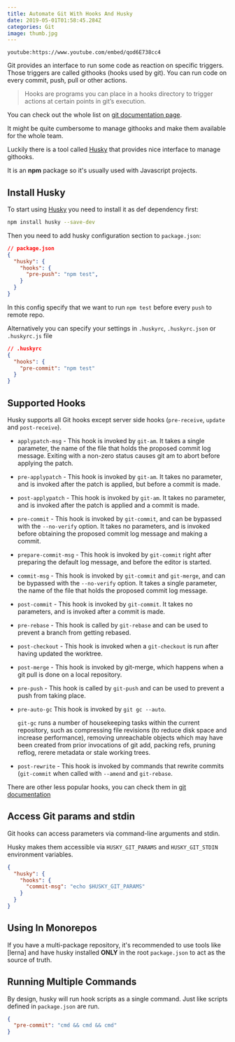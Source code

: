 ```yaml
---
title: Automate Git With Hooks And Husky
date: 2019-05-01T01:58:45.284Z
categories: Git
image: thumb.jpg
---
```


`youtube:https://www.youtube.com/embed/qod6E738cc4`

Git provides an interface to run some code as reaction on specific triggers. Those triggers are called githooks (hooks used by git). You can run code on every commit, push, pull or other actions.

> Hooks are programs you can place in a hooks directory to trigger actions at certain points in git’s execution.

You can check out the whole list on [git documentation page](https://git-scm.com/docs/githooks).

It might be quite cumbersome to manage githooks and make them available for the whole team.

Luckily there is a tool called [Husky](https://github.com/typicode/husky) that provides nice interface to manage githooks.

It is an **npm** package so it's usually used with Javascript projects.

## Install Husky

To start using [Husky](https://github.com/typicode/husky) you need to install it as def dependency first:

```sh
npm install husky --save-dev
```

Then you need to add husky configuration section to `package.json`:

```json
// package.json
{
  "husky": {
    "hooks": {
      "pre-push": "npm test",
    }
  }
}
```

In this config specify that we want to run `npm test` before every `push` to remote repo.

Alternatively you can specify your settings in `.huskyrc`, `.huskyrc.json` or `.huskyrc.js` file

```json
// .huskyrc
{
  "hooks": {
    "pre-commit": "npm test"
  }
}
```

## Supported Hooks

Husky supports all Git hooks except server side hooks (`pre-receive`, `update` and `post-receive`).

* `applypatch-msg` - This hook is invoked by `git-am`. It takes a single parameter, the name of the file that holds the proposed commit log message. Exiting with a non-zero status causes git am to abort before applying the patch.

* `pre-applypatch` - This hook is invoked by `git-am`. It takes no parameter, and is invoked after the patch is applied, but before a commit is made.

* `post-applypatch` - This hook is invoked by `git-am`. It takes no parameter, and is invoked after the patch is applied and a commit is made.

* `pre-commit` - This hook is invoked by `git-commit`, and can be bypassed with the `--no-verify` option. It takes no parameters, and is invoked before obtaining the proposed commit log message and making a commit. 

* `prepare-commit-msg` - This hook is invoked by `git-commit` right after preparing the default log message, and before the editor is started.

* `commit-msg` - This hook is invoked by `git-commit` and `git-merge`, and can be bypassed with the `--no-verify` option. It takes a single parameter, the name of the file that holds the proposed commit log message. 

* `post-commit` - This hook is invoked by `git-commit`. It takes no parameters, and is invoked after a commit is made.

* `pre-rebase` - This hook is called by `git-rebase` and can be used to prevent a branch from getting rebased.

* `post-checkout` - This hook is invoked when a `git-checkout` is run after having updated the worktree.

* `post-merge` - This hook is invoked by git-merge, which happens when a git pull is done on a local repository. 

* `pre-push` - This hook is called by `git-push` and can be used to prevent a push from taking place.

* `pre-auto-gc` This hook is invoked by `git gc --auto`. 

    `git-gc` runs a number of housekeeping tasks within the current repository, such as compressing file revisions (to reduce disk space and increase performance), removing unreachable objects which may have been created from prior invocations of git add, packing refs, pruning reflog, rerere metadata or stale working trees.  

* `post-rewrite` - This hook is invoked by commands that rewrite commits (`git-commit` when called with `--amend` and `git-rebase`.

There are other less popular hooks, you can check them in [git documentation](https://git-scm.com/docs/githooks)

## Access Git params and stdin

Git hooks can access parameters via command-line arguments and stdin.

Husky makes them accessible via `HUSKY_GIT_PARAMS` and `HUSKY_GIT_STDIN` environment variables.

```json
{
  "husky": {
    "hooks": {
      "commit-msg": "echo $HUSKY_GIT_PARAMS"
    }
  }
}
```

## Using In Monorepos

If you have a multi-package repository, it's recommended to use tools like [lerna] and have husky installed **ONLY** in the root `package.json` to act as the source of truth.

## Running Multiple Commands

By design, husky will run hook scripts as a single command. Just like scripts defined in `package.json` are run.

```json
{
  "pre-commit": "cmd && cmd && cmd"
}
```
